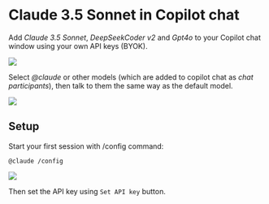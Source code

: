 # Claude 3.5 Sonnet in Copilot chat

Add _Claude 3.5 Sonnet_, _DeepSeekCoder v2_ and _Gpt4o_ to your Copilot chat window using your own API keys (BYOK).

![](https://multicoder.dev/resources/readme/participants.png)

Select _@claude_ or other models (which are added to copilot chat as _chat participants_), then talk to them the same way as the default model.

![](https://multicoder.dev/resources/readme/using.png)

## Setup

Start your first session with /config command:

```
@claude /config
```

![](https://multicoder.dev/resources/readme/config.png)

Then set the API key using `Set API key` button.

